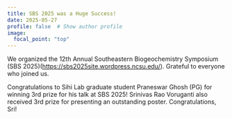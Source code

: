 ```yaml
---
title: SBS 2025 was a Huge Success!
date: 2025-05-27
profile: false  # Show author profile
image:
  focal_point: "top"
---
```

We organized the 12th Annual Southeastern Biogeochemistry Symposium (SBS 2025)(https://sbs2025site.wordpress.ncsu.edu/). Grateful to everyone who joined us.

Congratulations to Sihi Lab graduate student Praneswar Ghosh (PG) for winning 3rd prize for his talk at SBS 2025! Srinivas Rao Voruganti also received 3rd prize for presenting an outstanding poster. Congratulations, Sri!
